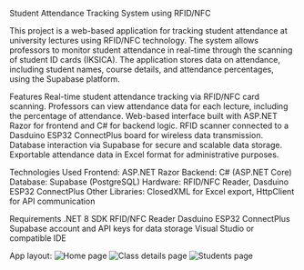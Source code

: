 Student Attendance Tracking System using RFID/NFC

This project is a web-based application for tracking student attendance at university lectures using RFID/NFC technology. 
The system allows professors to monitor student attendance in real-time through the scanning of student ID cards (IKSICA). 
The application stores data on attendance, including student names, course details, and attendance percentages, using the Supabase platform.

Features
Real-time student attendance tracking via RFID/NFC card scanning.
Professors can view attendance data for each lecture, including the percentage of attendance.
Web-based interface built with ASP.NET Razor for frontend and C# for backend logic.
RFID scanner connected to a Dasduino ESP32 ConnectPlus board for wireless data transmission.
Database interaction via Supabase for secure and scalable data storage.
Exportable attendance data in Excel format for administrative purposes.

Technologies Used
Frontend: ASP.NET Razor
Backend: C# (ASP.NET Core)
Database: Supabase (PostgreSQL)
Hardware: RFID/NFC Reader, Dasduino ESP32 ConnectPlus
Other Libraries: ClosedXML for Excel export, HttpClient for API communication

Requirements
.NET 8 SDK
RFID/NFC Reader
Dasduino ESP32 ConnectPlus
Supabase account and API keys for data storage
Visual Studio or compatible IDE

App layout:
![Home page](https://github.com/user-attachments/assets/8b650ebc-1f9b-4d48-908a-49b5a834b211)
![Class details page](https://github.com/user-attachments/assets/51ae5e5e-cd49-4d22-b57f-f1ee43b5c434)
![Students page](https://github.com/user-attachments/assets/2e91062c-0a6c-448e-8b84-f1b3094ae964)
